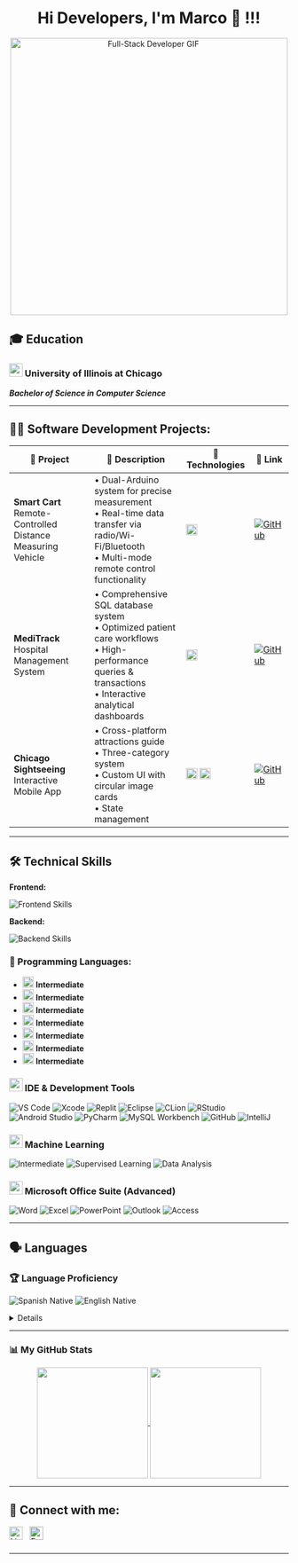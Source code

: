 <h1 align="center">Hi Developers, I'm Marco 👋 !!!</h1> 

<p align="center">
  <img src="https://media.giphy.com/media/L1R1tvI9svkIWwpVYr/giphy.gif" alt="Full-Stack Developer GIF" width="500"/>
</p>


<h2>🎓 Education</h2>

### <img src="https://img.icons8.com/color/48/000000/university.png" width="24"/> University of Illinois at Chicago
***Bachelor of Science in Computer Science*** 

-----------------------------------------------


<h2>👨‍💻 Software Development Projects:</h2>

| 🚀 Project | 📝 Description | 🔧 Technologies | 🔗 Link |
|-----------|---------------|----------------|---------|
| **Smart Cart**<br>Remote-Controlled Distance Measuring Vehicle | • Dual-Arduino system for precise measurement<br>• Real-time data transfer via radio/Wi-Fi/Bluetooth<br>• Multi-mode remote control functionality | <img src="https://img.shields.io/badge/C++-00599C?logo=cplusplus&logoColor=white" height=20> | [![GitHub](https://img.shields.io/badge/View_on-GitHub-181717?logo=github)](https://github.com/tinoco3/Measurement-vehicle/tree/main) |
| **MediTrack**<br>Hospital Management System | • Comprehensive SQL database system<br>• Optimized patient care workflows<br>• High-performance queries & transactions<br>• Interactive analytical dashboards | <img src="https://img.shields.io/badge/SQL-4479A1?logo=postgresql&logoColor=white" height=20> | [![GitHub](https://img.shields.io/badge/View_on-GitHub-181717?logo=github)](https://github.com/tinoco3/MediTrack-Hospital-Management-System/tree/main) |
| **Chicago Sightseeing**<br>Interactive Mobile App | • Cross-platform attractions guide<br>• Three-category system<br>• Custom UI with circular image cards<br>• State management | <img src="https://img.shields.io/badge/Flutter-02569B?logo=flutter&logoColor=white" height=20> <img src="https://img.shields.io/badge/Dart-0175C2?logo=dart&logoColor=white" height=20> | [![GitHub](https://img.shields.io/badge/View_on-GitHub-181717?logo=github)](https://github.com/tinoco3/Chicago-Sightseeing-App) |

-----------------------------------------------

<h2>🛠️ Technical Skills</h2> 


**Frontend:**
<p>
  <img src="https://skillicons.dev/icons?i=html,css,javascript,react,vite" alt="Frontend Skills" />
</p>

**Backend:**
<p>
  <img src="https://skillicons.dev/icons?i=nodejs,express,mongodb" alt="Backend Skills" />
</p>


### 🚀 Programming Languages:  
  - <img src="https://img.shields.io/badge/C++-00599C?logo=cplusplus&logoColor=white" height=20> <b>Intermediate</b>  
  - <img src="https://img.shields.io/badge/C-A8B9CC?logo=c&logoColor=black" height=20> <b>Intermediate</b>  
  - <img src="https://img.shields.io/badge/Java-007396?logo=java&logoColor=white" height=20> <b>Intermediate</b>  
  - <img src="https://img.shields.io/badge/Go-00ADD8?logo=go&logoColor=white" height=20> <b>Intermediate</b>  
  - <img src="https://img.shields.io/badge/F%23-378BBA?logo=fsharp&logoColor=white" height=20> <b>Intermediate</b>  
  - <img src="https://img.shields.io/badge/SQL-4479A1?logo=postgresql&logoColor=white" height=20> <b>Intermediate</b>
  - <img src="https://img.shields.io/badge/Dart-0175C2?logo=dart&logoColor=white" height=20> <b>Intermediate</b>

    

### <img src="https://img.icons8.com/color/48/000000/visual-studio-code-2019.png" width="24"/> IDE & Development Tools
<p align="left">
  <img src="https://img.shields.io/badge/VS_Code-007ACC?style=for-the-badge&logo=visual-studio-code&logoColor=white" alt="VS Code">
  <img src="https://img.shields.io/badge/Xcode-147EFB?style=for-the-badge&logo=xcode&logoColor=white" alt="Xcode">
  <img src="https://img.shields.io/badge/Replit-667881?style=for-the-badge&logo=replit&logoColor=white" alt="Replit">
  <img src="https://img.shields.io/badge/Eclipse-2C2255?style=for-the-badge&logo=eclipse&logoColor=white" alt="Eclipse">
  <img src="https://img.shields.io/badge/CLion-000000?style=for-the-badge&logo=clion&logoColor=white" alt="CLion">
  <img src="https://img.shields.io/badge/RStudio-75AADB?style=for-the-badge&logo=rstudio&logoColor=white" alt="RStudio">
  <img src="https://img.shields.io/badge/Android_Studio-3DDC84?style=for-the-badge&logo=android-studio&logoColor=white" alt="Android Studio">
  <img src="https://img.shields.io/badge/PyCharm-000000?style=for-the-badge&logo=pycharm&logoColor=white" alt="PyCharm">
  <img src="https://img.shields.io/badge/MySQL_Workbench-4479A1?style=for-the-badge&logo=mysql&logoColor=white" alt="MySQL Workbench">
  <img src="https://img.shields.io/badge/GitHub-181717?style=for-the-badge&logo=github&logoColor=white" alt="GitHub">
  <img src="https://img.shields.io/badge/IntelliJ_IDEA-000000?style=for-the-badge&logo=intellij-idea&logoColor=white" alt="IntelliJ">
</p>

### <img src="https://img.icons8.com/color/48/000000/artificial-intelligence.png" width="24"/> Machine Learning
<p align="left">
  <img src="https://img.shields.io/badge/Level-Intermediate-blue?style=for-the-badge" alt="Intermediate">
  <img src="https://img.shields.io/badge/Supervised_Learning-FF9E0F?style=for-the-badge" alt="Supervised Learning">
  <img src="https://img.shields.io/badge/Data_Analysis-2EB67D?style=for-the-badge" alt="Data Analysis">
</p>

### <img src="https://img.icons8.com/color/48/000000/microsoft-office-2019.png" width="24"/> Microsoft Office Suite (Advanced)
<p align="left">
  <img src="https://img.shields.io/badge/Word-2B579A?style=for-the-badge&logo=microsoft-word&logoColor=white" alt="Word">
  <img src="https://img.shields.io/badge/Excel-217346?style=for-the-badge&logo=microsoft-excel&logoColor=white" alt="Excel">
  <img src="https://img.shields.io/badge/PowerPoint-B7472A?style=for-the-badge&logo=microsoft-powerpoint&logoColor=white" alt="PowerPoint">
  <img src="https://img.shields.io/badge/Outlook-0078D4?style=for-the-badge&logo=microsoft-outlook&logoColor=white" alt="Outlook">
  <img src="https://img.shields.io/badge/Access-A4373A?style=for-the-badge&logo=microsoft-access&logoColor=white" alt="Access">
</p>

-----------------------------------------------

<h2>🗣️ Languages</h2>

### 🏆 Language Proficiency  
<p align="left">
  <img src="https://img.shields.io/badge/Spanish-Native-brightgreen?style=flat-square&logo=google-translate&logoColor=white" alt="Spanish Native" />
  <img src="https://img.shields.io/badge/English-Native-brightgreen?style=flat-square&logo=google-translate&logoColor=white" alt="English Native" />
</p>

<details>
</summary>

| Language   | Proficiency Level       |
|------------|-------------------------|
| Spanish    | ⭐⭐⭐⭐⭐ (Native)      |
| English    | ⭐⭐⭐⭐⭐ (Native)      |
</details>

-----------------------------------------------

### 📊 My GitHub Stats

<p align="center">
  <a href="https://github.com/tinoco3">
    <img height=200 align="center" src="https://github-readme-stats.vercel.app/api?username=tinoco3&show_icons=true&theme=tokyonight&rank_icon=github" />
  </a>
  <a href="https://github.com/tinoco3">
    <img height=200 align="center" src="https://github-readme-stats.vercel.app/api/top-langs?username=tinoco3&layout=compact&langs_count=8&theme=tokyonight" />
  </a>
</p>

---


<h2> 🔌 Connect with me:</h2>

[<img align="left" alt="LinkedIn" width="24px" src="https://cdn.jsdelivr.net/gh/devicons/devicon/icons/linkedin/linkedin-original.svg" style="padding-right:10px;" />][linkedin]
[<img align="left" alt="Email" width="24px" src="https://cdn.jsdelivr.net/gh/devicons/devicon/icons/google/google-original.svg" style="padding-right:10px; filter: brightness(0.9) saturate(1.5);" />][email]

<br /><br />

[linkedin]: https://www.linkedin.com/in/tinoco-sosa6/
[email]: mailto:marcotinocososa@gmail.com

-----------------------------------------------

